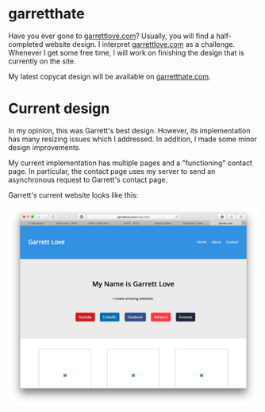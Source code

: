 # garretthate

Have you ever gone to [garrettlove.com](http://garrettlove.com)? Usually, you will find a half-completed website design. I interpret [garrettlove.com](http://garrettlove.com) as a challenge. Whenever I get some free time, I will work on finishing the design that is currently on the site.

My latest copycat design will be available on [garretthate.com](http://garretthate.com).

# Current design

In my opinion, this was Garrett's best design. However, its implementation has many resizing issues which I addressed. In addition, I made some minor design improvements.

My current implementation has multiple pages and a "functioning" contact page. In particular, the contact page uses my server to send an asynchronous request to Garrett's contact page.

Garrett's current website looks like this:

![Website](screenshot.png)
